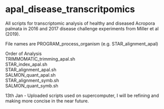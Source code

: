 # apal_disease_transcritpomics
All scripts for transcriptomic analysis of healthy and diseased Acropora palmata in 2016 and 2017 disease challenge experiments from Miller et al (2019). 

File names are PROGRAM_process_organism (e.g. STAR_alignment_apal)

Order of Analysis \
TRIMMOMATIC_trimming_apal.sh \
STAR_index_apal.sh \
STAR_alignment_apal.sh \
SALMON_quant_apal.sh \
STAR_alignment_symb.sh \
SALMON_quant_symb.sh

13th Jan - Uploaded scripts used on supercomputer, I will be refining and making more concise in the near future. 
